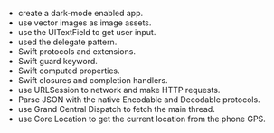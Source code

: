 * create a dark-mode enabled app.
* use vector images as image assets.
* use the UITextField to get user input.
* used the delegate pattern.
* Swift protocols and extensions.
* Swift guard keyword.
* Swift computed properties.
* Swift closures and completion handlers.
* use URLSession to network and make HTTP requests.
* Parse JSON with the native Encodable and Decodable protocols.
* use Grand Central Dispatch to fetch the main thread.
* use Core Location to get the current location from the phone GPS.
